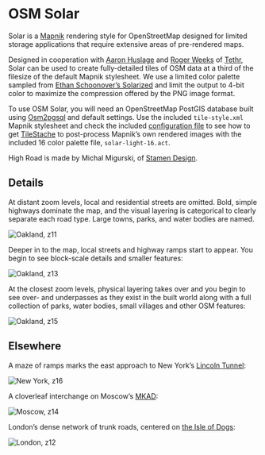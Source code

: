 OSM Solar
=========

Solar is a [Mapnik](http://mapnik.org) rendering style for OpenStreetMap designed
for limited storage applications that require extensive areas of pre-rendered
maps.

Designed in cooperation with [Aaron Huslage](http://twitter.com/huslage) and
[Roger Weeks](http://about.me/rogerweeks) of [Tethr](http://www.tethr.org/),
Solar can be used to create fully-detailed tiles of OSM data at a third of the
filesize of the default Mapnik stylesheet. We use a limited color palette
sampled from [Ethan Schoonover’s Solarized](http://ethanschoonover.com/solarized)
and limit the output to 4-bit color to maximize the compression offered by the
PNG image format.

To use OSM Solar,  you will need an OpenStreetMap PostGIS database built using
[Osm2pgsql](http://wiki.openstreetmap.org/wiki/Osm2pgsql) and default settings.
Use the included `tile-style.xml` Mapnik stylesheet and check the included
[configuration file](https://github.com/migurski/OSM-Solar/blob/master/tilestache.cfg)
to see how to get [TileStache](http://tilestache.org) to post-process Mapnik’s own
rendered images with the included 16 color palette file, `solar-light-16.act`.

High Road is made by Michal Migurski, of [Stamen Design](http://stamen.com).

Details
-------

At distant zoom levels, local and residential streets are omitted. Bold, simple
highways dominate the map, and the visual layering is categorical to clearly
separate each road type. Large towns, parks, and water bodies are named.

![Oakland, z11](https://github.com/migurski/OSM-Solar/raw/master/renders/sanfrancisco-11.jpg)

Deeper in to the map, local streets and highway ramps start to appear. You begin
to see block-scale details and smaller features:

![Oakland, z13](https://github.com/migurski/OSM-Solar/raw/master/renders/sanfrancisco-13.jpg)

At the closest zoom levels, physical layering takes over and you begin to see over-
and underpasses as they exist in the built world along with a full collection of
parks, water bodies, small villages and other OSM features:

![Oakland, z15](https://github.com/migurski/OSM-Solar/raw/master/renders/sanfrancisco-15.jpg)

Elsewhere
---------

A maze of ramps marks the east approach to New York’s
[Lincoln Tunnel](http://maps.google.com/maps?q=new+york+lincoln+tunnel&hl=en&ll=40.757408,-73.996997&spn=0.004575,0.011169&sll=37.0625,-95.677068&sspn=39.099308,58.007813&vpsrc=6&t=h&z=17):

![New York, z16](https://github.com/migurski/OSM-Solar/raw/master/renders/newyork-16.jpg)

A cloverleaf interchange on Moscow’s
[MKAD](http://en.wikipedia.org/wiki/Moscow_Ring_Road):

![Moscow, z14](https://github.com/migurski/OSM-Solar/raw/master/renders/moscow-14.jpg)

London’s dense network of trunk roads, centered on
[the Isle of Dogs](http://www.openstreetmap.org/?lat=51.5058&lon=-0.0111&zoom=12&layers=M):

![London, z12](https://github.com/migurski/OSM-Solar/raw/master/renders/london-12.jpg)
